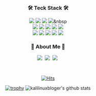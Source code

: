 <div align="center">
  

<h3 align="center">🛠 Teck Stack 🛠</h3>
<p align="center">

  <img src="https://img.shields.io/badge/Python-white?style=flat&logo=Python&logoColor=#3776AB"/></a>
  <img src="https://img.shields.io/badge/pandas-150458?style=flat&logo=pandas&logoColor=white"/></a>
  <img src="https://img.shields.io/badge/C-A8B9CC?style=flat&logo=C&logoColor=#0FAAFF"/></a>
  <img src="https://img.shields.io/badge/C++-00599C?style=flat&logo=C++&logoColor=white"/></a>&nbsp</a>
  <br>
  <img src="https://img.shields.io/badge/Kali Linux-557C94?style=flat&logo=Kali Linux&logoColor=white"/></a>
  <img src="https://img.shields.io/badge/HTML5-E34F26?style=flat&logo=HTML5&logoColor=white"/></a>
  <img src="https://img.shields.io/badge/CSS3-1572B6?style=flat&logo=CSS3&logoColor=white"/></a>
  <img src="https://img.shields.io/badge/JavaScript-F7DF1E?style=flat&logo=JavaScript&logoColor=white"/></a>
  <img src="https://img.shields.io/badge/Server Fault-E7282D?style=flat&logo=Server Fault&logoColor=white"/></a>
  <br>
  <img src="https://img.shields.io/badge/Discord-5865F2?style=flat&logo=Discord&logoColor=white"/></a>
  <img src="https://img.shields.io/badge/Telegram-26A5E4?style=flat&logo=Telegram&logoColor=white"/></a>
  <img src="https://img.shields.io/badge/Amazon EC2-FF9900?style=flat&logo=Amazon EC2&logoColor=white"/></a>
  <img src="https://img.shields.io/badge/GitHub-gray?style=flat&logo=GitHub&logoColor=black"/></a>
  <img src="https://img.shields.io/badge/Git-blue?style=flat&logo=Git&logoColor=F05032"/></a>
</p>




<h3 align="center"> 🎳 About Me 🎳 </h3>
<p align="center">
  <a href="https://kalilinux.tistory.com"><img src="https://img.shields.io/badge/Kakao-FFCD00?style=flat&logo=Blog&logoColor=white&link=https://kalilinux.tistory.com"/></a>&nbsp
  <a href="https://www.instagram.com/dong0_0912/"><img src="https://img.shields.io/badge/Instagram-E4405F?style=flat&logo=Instagram&logoColor=white&link=https://www.instagram.com/dong0_0912/"/></a>&nbsp
  <a href="https://portfolio.kairos-hk.xyz"><img src="https://img.shields.io/badge/Proto.io-34A7C1?style=flat&logo=Portfolio&logoColor=white&link=https://portfolio.kairos-hk.xyz"/></a>&nbsp
</p>

<br>



[![Hits](https://hits.seeyoufarm.com/api/count/incr/badge.svg?url=https%3A%2F%2Fgithub.com%2Fkaliinuxbloger&count_bg=%2379C83D&title_bg=%23555555&icon=&icon_color=%23FFFFFF&title=hits&edge_flat=false)](https://hits.seeyoufarm.com)

[![trophy](https://github-profile-trophy.vercel.app/?username=kalilinuxbloger)](https://github.com/ryo-ma/github-profile-trophy)
![kalilinuxbloger's github stats](https://github-readme-stats.vercel.app/api?username=kalilinuxbloger&show_icons=true)



</div>
